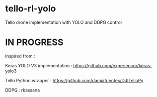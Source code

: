 # tello-rl-yolo
Tello drone implementation with YOLO and DDPG control


# IN PROGRESS #


Inspired from :

Keras YOLO V3 implementation : https://github.com/experiencor/keras-yolo3

Tello Python wrapper : https://github.com/damiafuentes/DJITelloPy

DDPG : rkassana
